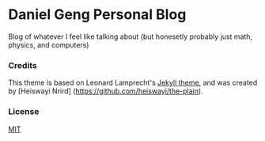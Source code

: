 # Daniel Geng Personal Blog

Blog of whatever I feel like talking about (but honesetly probably just math, physics, and computers)

### Credits

This theme is based on Leonard Lamprecht's [Jekyll theme](https://github.com/leo/leo.github.io), and was created by [Heiswayi Nrird] (https://github.com/heiswayi/the-plain).

### License

[MIT](LICENSE.md)
